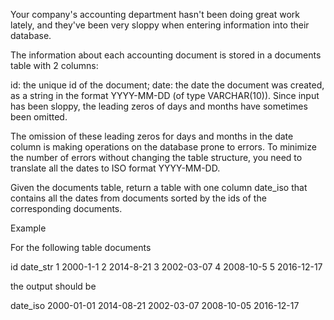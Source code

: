 Your company's accounting department hasn't been doing great work lately, and they've been very sloppy when entering information into their database.

The information about each accounting document is stored in a documents table with 2 columns:

id: the unique id of the document;
date: the date the document was created, as a string in the format YYYY-MM-DD (of type VARCHAR(10)). Since input has been sloppy, the leading zeros of days and months have sometimes been omitted.

The omission of these leading zeros for days and months in the date column is making operations on the database prone to errors. To minimize the number of errors without changing the table structure, you need to translate all the dates to ISO format YYYY-MM-DD.

Given the documents table, return a table with one column date_iso that contains all the dates from documents sorted by the ids of the corresponding documents.

Example

For the following table documents

id	date_str
1	2000-1-1
2	2014-8-21
3	2002-03-07
4	2008-10-5
5	2016-12-17

the output should be

date_iso
2000-01-01
2014-08-21
2002-03-07
2008-10-05
2016-12-17